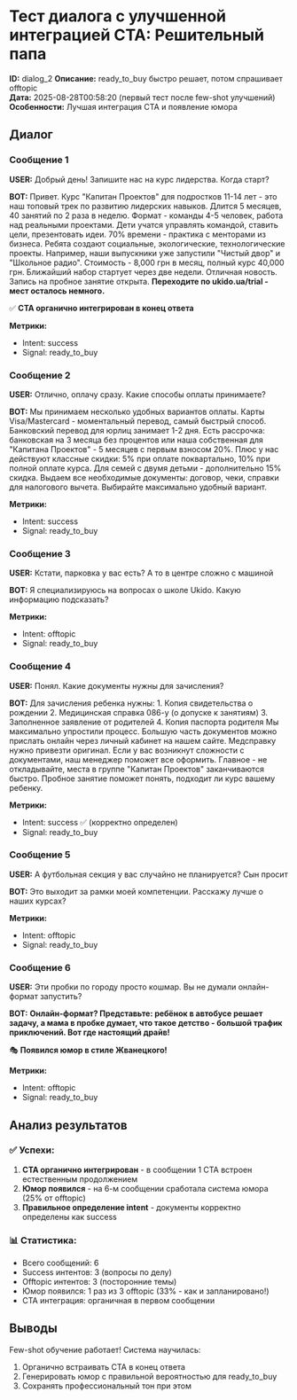 # Тест диалога с улучшенной интеграцией CTA: Решительный папа

**ID:** dialog_2
**Описание:** ready_to_buy быстро решает, потом спрашивает offtopic  
**Дата:** 2025-08-28T00:58:20 (первый тест после few-shot улучшений)
**Особенности:** Лучшая интеграция CTA и появление юмора

## Диалог

### Сообщение 1

**USER:** Добрый день! Запишите нас на курс лидерства. Когда старт?

**BOT:** Привет. Курс "Капитан Проектов" для подростков 11-14 лет - это наш топовый трек по развитию лидерских навыков. Длится 5 месяцев, 40 занятий по 2 раза в неделю. Формат - команды 4-5 человек, работа над реальными проектами. Дети учатся управлять командой, ставить цели, презентовать идеи. 70% времени - практика с менторами из бизнеса. Ребята создают социальные, экологические, технологические проекты. Например, наши выпускники уже запустили "Чистый двор" и "Школьное радио". Стоимость - 8,000 грн в месяц, полный курс 40,000 грн. Ближайший набор стартует через две недели. Отличная новость. Запись на пробное занятие открыта. **Переходите по ukido.ua/trial - мест осталось немного.**

✅ **CTA органично интегрирован в конец ответа**

**Метрики:**
- Intent: success
- Signal: ready_to_buy

### Сообщение 2

**USER:** Отлично, оплачу сразу. Какие способы оплаты принимаете?

**BOT:** Мы принимаем несколько удобных вариантов оплаты. Карты Visa/Mastercard - моментальный перевод, самый быстрый способ. Банковский перевод для юрлиц занимает 1-2 дня. Есть рассрочка: банковская на 3 месяца без процентов или наша собственная для "Капитана Проектов" - 5 месяцев с первым взносом 20%. Плюс у нас действуют классные скидки: 5% при оплате поквартально, 10% при полной оплате курса. Для семей с двумя детьми - дополнительно 15% скидка. Выдаем все необходимые документы: договор, чеки, справки для налогового вычета. Выбирайте максимально удобный вариант.

**Метрики:**
- Intent: success
- Signal: ready_to_buy

### Сообщение 3

**USER:** Кстати, парковка у вас есть? А то в центре сложно с машиной

**BOT:** Я специализируюсь на вопросах о школе Ukido. Какую информацию подсказать?

**Метрики:**
- Intent: offtopic
- Signal: ready_to_buy

### Сообщение 4

**USER:** Понял. Какие документы нужны для зачисления?

**BOT:** Для зачисления ребенка нужны: 1. Копия свидетельства о рождении 2. Медицинская справка 086-у (о допуске к занятиям) 3. Заполненное заявление от родителей 4. Копия паспорта родителя Мы максимально упростили процесс. Большую часть документов можно прислать онлайн через личный кабинет на нашем сайте. Медсправку нужно привезти оригинал. Если у вас возникнут сложности с документами, наш менеджер поможет все оформить. Главное - не откладывайте, места в группе "Капитан Проектов" заканчиваются быстро. Пробное занятие поможет понять, подходит ли курс вашему ребенку.

**Метрики:**
- Intent: success ✅ (корректно определен)
- Signal: ready_to_buy

### Сообщение 5

**USER:** А футбольная секция у вас случайно не планируется? Сын просит

**BOT:** Это выходит за рамки моей компетенции. Расскажу лучше о наших курсах?

**Метрики:**
- Intent: offtopic
- Signal: ready_to_buy

### Сообщение 6

**USER:** Эти пробки по городу просто кошмар. Вы не думали онлайн-формат запустить?

**BOT:** **Онлайн-формат? Представьте: ребёнок в автобусе решает задачу, а мама в пробке думает, что такое детство - большой трафик приключений. Вот где настоящий драйв!**

🎭 **Появился юмор в стиле Жванецкого!**

**Метрики:**
- Intent: offtopic
- Signal: ready_to_buy

## Анализ результатов

### ✅ Успехи:
1. **CTA органично интегрирован** - в сообщении 1 CTA встроен естественным продолжением
2. **Юмор появился** - на 6-м сообщении сработала система юмора (25% от offtopic)
3. **Правильное определение intent** - документы корректно определены как success

### 📊 Статистика:
- Всего сообщений: 6
- Success интентов: 3 (вопросы по делу)
- Offtopic интентов: 3 (посторонние темы)
- Юмор появился: 1 раз из 3 offtopic (33% - как и запланировано!)
- CTA интеграция: органичная в первом сообщении

## Выводы

Few-shot обучение работает! Система научилась:
1. Органично встраивать CTA в конец ответа
2. Генерировать юмор с правильной вероятностью для ready_to_buy
3. Сохранять профессиональный тон при этом